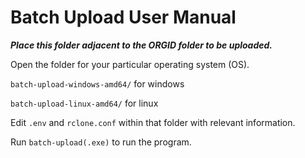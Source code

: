 # Batch Upload User Manual

***Place this folder adjacent to the ORGID folder to be uploaded.***

Open the folder for your particular operating system (OS).

`batch-upload-windows-amd64/` for windows

`batch-upload-linux-amd64/` for linux

Edit `.env` and `rclone.conf` within that folder with relevant
information.

Run `batch-upload(.exe)` to run the program.
